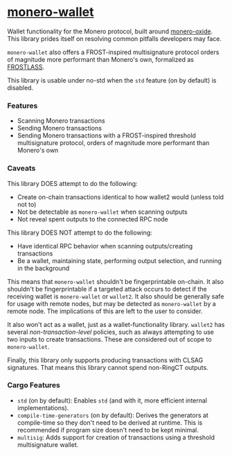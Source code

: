 # [monero-wallet](https://docs.rs/monero-wallet)

Wallet functionality for the Monero protocol, built around
[monero-oxide](https://docs.rs/monero-oxide). This library prides itself on
resolving common pitfalls developers may face.

`monero-wallet` also offers a FROST-inspired multisignature protocol orders of
magnitude more performant than Monero's own, formalized as
[FROSTLASS](../../audits/FROSTLASS/FROSTLASS.pdf).

This library is usable under no-std when the `std` feature (on by default) is
disabled.

### Features

- Scanning Monero transactions
- Sending Monero transactions
- Sending Monero transactions with a FROST-inspired threshold multisignature
  protocol, orders of magnitude more performant than Monero's own

### Caveats

This library DOES attempt to do the following:

- Create on-chain transactions identical to how wallet2 would (unless told not
  to)
- Not be detectable as `monero-wallet` when scanning outputs
- Not reveal spent outputs to the connected RPC node

This library DOES NOT attempt to do the following:

- Have identical RPC behavior when scanning outputs/creating transactions
- Be a wallet, maintaining state, performing output selection, and running in
  the background

This means that `monero-wallet` shouldn't be fingerprintable on-chain. It also
shouldn't be fingerprintable if a targeted attack occurs to detect if the
receiving wallet is `monero-wallet` or `wallet2`. It also should be generally
safe for usage with remote nodes, but may be detected as `monero-wallet` by a
remote node. The implications of this are left to the user to consider.

It also won't act as a wallet, just as a wallet-functionality library.
`wallet2` has several *non-transaction-level* policies, such as always
attempting to use two inputs to create transactions. These are considered out
of scope to `monero-wallet`.

Finally, this library only supports producing transactions with CLSAG
signatures. That means this library cannot spend non-RingCT outputs.

### Cargo Features

- `std` (on by default): Enables `std` (and with it, more efficient internal
  implementations).
- `compile-time-generators` (on by default): Derives the generators at
  compile-time so they don't need to be derived at runtime. This is recommended
  if program size doesn't need to be kept minimal.
- `multisig`: Adds support for creation of transactions using a threshold
  multisignature wallet.
